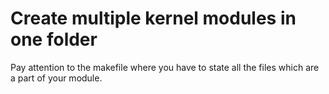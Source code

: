# Create multiple kernel modules in one folder

Pay attention to the makefile where you have to state all the files which are
a part of your module.
